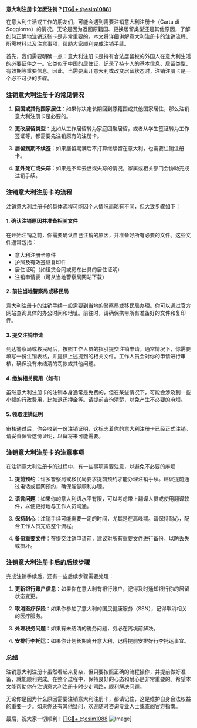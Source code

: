 **意大利注册卡怎麽注销？[[TG💪+ @esim1088](https://t.me/s/esim1088)]**

在意大利生活或工作的朋友们，可能会遇到需要注销意大利注册卡（Carta di Soggiorno）的情况。无论是因为返回原籍国、更换居留类型还是其他原因，了解如何正确地注销这张卡是非常重要的。本文将详细讲解意大利注册卡的注销流程、所需材料以及注意事项，帮助大家顺利完成注销手续。

首先，我们需要明确一点：意大利注册卡是持有合法居留权的外国人在意大利生活的必要证件之一。它类似于中国的居住证，记录了持卡人的基本信息、居留类型、有效期等重要信息。因此，当需要离开意大利或改变居留状态时，注销注册卡是一个必不可少的步骤。

### 注销意大利注册卡的常见情况

1. **回国或其他国家居住**：如果你决定长期回到原籍国或其他国家居住，那么注销意大利注册卡是必要的。
   
2. **更改居留类型**：比如从工作居留转为家庭团聚居留，或者从学生签证转为工作签证等，都需要先注销原有的注册卡。

3. **居留到期不续签**：如果居留期满后不打算继续留在意大利，也需要注销注册卡。

4. **意外死亡或失踪**：如果是不幸去世或失踪的情况，家属或相关部门会协助完成注销手续。

### 注销意大利注册卡的流程

注销意大利注册卡的具体流程可能因个人情况而略有不同，但大致步骤如下：

#### 1. 确认注销原因并准备相关文件

在开始注销之前，你需要确认自己注销的原因，并准备好所有必要的文件。这些文件通常包括：

- 意大利注册卡原件
- 护照及有效签证复印件
- 居住证明（如租赁合同或房东出具的居住证明）
- 注销申请表（可从当地警察局网站下载）

#### 2. 前往当地警察局或移民局

意大利注册卡的注销手续一般需要到当地的警察局或移民局办理。你可以通过官方网站查询具体的办公时间和地址。前往时，请确保携带所有准备好的文件和复印件。

#### 3. 提交注销申请

到达警察局或移民局后，按照工作人员的指引提交注销申请。通常情况下，你需要填写一份注销表格，并提供上述提到的相关文件。工作人员会对你的申请进行审核，确保没有未结清的罚款或其他问题。

#### 4. 缴纳相关费用（如有）

虽然意大利注册卡的注销本身通常是免费的，但在某些情况下，可能会涉及到一些小额的行政费用，比如退还押金等。请提前咨询清楚，以免产生不必要的麻烦。

#### 5. 领取注销证明

审核通过后，你会收到一份注销证明，这标志着你的意大利注册卡已经正式注销。请妥善保管这份证明，以备将来可能需要。

### 注销意大利注册卡的注意事项

在注销意大利注册卡的过程中，有一些事项需要注意，以避免不必要的麻烦：

1. **提前预约**：许多警察局或移民局要求提前预约才能办理注销手续。建议提前通过电话或官网预约，确保能够顺利办理。

2. **语言问题**：如果你的意大利语水平有限，可以考虑带上翻译人员或使用翻译软件，以便更好地与工作人员沟通。

3. **保持耐心**：注销手续可能需要一定的时间，尤其是在高峰期。请保持耐心，配合工作人员完成整个流程。

4. **备份重要文件**：在提交注销申请前，建议对所有重要文件进行备份，以防丢失或损坏。

### 注销意大利注册卡后的后续步骤

完成注销手续后，还有一些后续步骤需要处理：

1. **更新银行账户信息**：如果你在意大利有银行账户，记得及时通知银行你的居留状态变更。

2. **取消医疗保险**：如果你参加了意大利的国民健康服务（SSN），记得取消相关的医疗服务。

3. **处理税务问题**：如果有未结清的税务问题，务必在离境前解决。

4. **安排行李托运**：如果你计划长期离开意大利，记得提前安排好行李托运事宜。

### 总结

注销意大利注册卡虽然看起来复杂，但只要按照正确的流程操作，并提前做好准备，就能顺利完成。在整个过程中，保持良好的心态和耐心是非常重要的。希望本文能帮助你在注销意大利注册卡时少走弯路，顺利解决问题。

无论你是因为什么原因需要注销意大利注册卡，都请记住，这是维护自身合法权益的重要一步。如果你还有其他疑问，欢迎随时咨询专业人士或查阅官方指南。

最后，祝大家一切顺利！[[TG💪+ @esim1088](https://t.me/s/esim1088) ![Image](https://i.postimg.cc/4NQfJmqS/Snipaste-2025-05-13-00-14-12.png)]